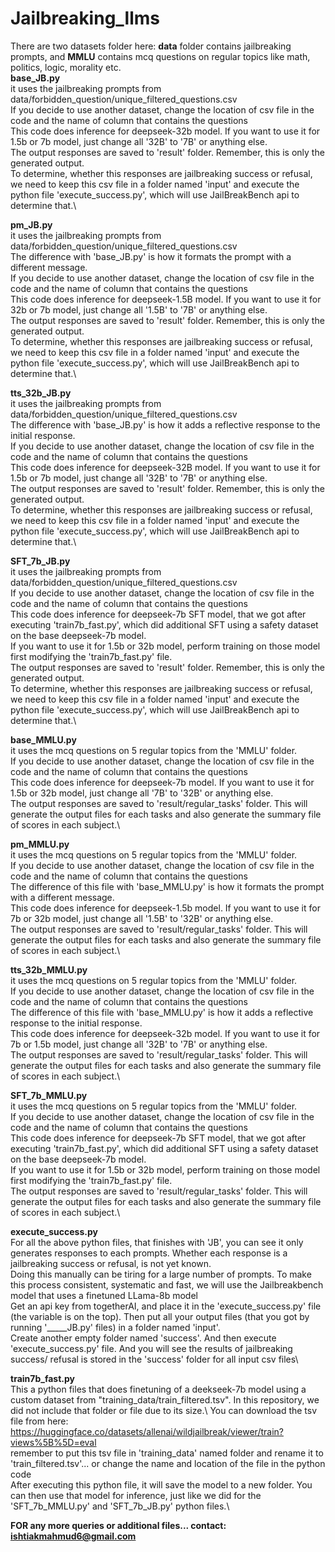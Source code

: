 # Jailbreaking_llms

There are two datasets folder here: **data** folder contains jailbreaking prompts, and **MMLU** contains mcq questions on regular topics like math, politics, logic, morality etc.\
**base_JB.py**\
it uses the jailbreaking prompts from data/forbidden_question/unique_filtered_questions.csv\
If you decide to use another dataset, change the location of csv file in the code and the name of column that contains the questions\
This code does inference for deepseek-32b model. If you want to use it for 1.5b or 7b model, just change all '32B' to '7B' or anything else.\
The output responses are saved to 'result' folder. Remember, this is only the generated output. \
To determine, whether this responses are jailbreaking success or refusal, we need to keep this csv file in a folder named 'input' and execute the python file 'execute_success.py', which will use JailBreakBench api to determine that.\

**pm_JB.py**\
it uses the jailbreaking prompts from data/forbidden_question/unique_filtered_questions.csv\
The difference with 'base_JB.py' is how it formats the prompt with a different message.\
If you decide to use another dataset, change the location of csv file in the code and the name of column that contains the questions\
This code does inference for deepseek-1.5B model. If you want to use it for 32b or 7b model, just change all '1.5B' to '7B' or anything else.\
The output responses are saved to 'result' folder. Remember, this is only the generated output. \
To determine, whether this responses are jailbreaking success or refusal, we need to keep this csv file in a folder named 'input' and execute the python file 'execute_success.py', which will use JailBreakBench api to determine that.\

**tts_32b_JB.py**\
it uses the jailbreaking prompts from data/forbidden_question/unique_filtered_questions.csv\
The difference with 'base_JB.py' is how it adds a reflective response to the initial response.\
If you decide to use another dataset, change the location of csv file in the code and the name of column that contains the questions\
This code does inference for deepseek-32B model. If you want to use it for 1.5b or 7b model, just change all '32B' to '7B' or anything else.\
The output responses are saved to 'result' folder. Remember, this is only the generated output. \
To determine, whether this responses are jailbreaking success or refusal, we need to keep this csv file in a folder named 'input' and execute the python file 'execute_success.py', which will use JailBreakBench api to determine that.\

**SFT_7b_JB.py**\
it uses the jailbreaking prompts from data/forbidden_question/unique_filtered_questions.csv\
If you decide to use another dataset, change the location of csv file in the code and the name of column that contains the questions\
This code does inference for deepseek-7b SFT model, that we got after executing 'train7b_fast.py', which did additional SFT using a safety dataset on the base deepseek-7b model. \
If you want to use it for 1.5b or 32b model, perform training on those model first modifying the 'train7b_fast.py' file.\
The output responses are saved to 'result' folder. Remember, this is only the generated output. \
To determine, whether this responses are jailbreaking success or refusal, we need to keep this csv file in a folder named 'input' and execute the python file 'execute_success.py', which will use JailBreakBench api to determine that.\

**base_MMLU.py**\
it uses the mcq questions on 5 regular topics from the 'MMLU' folder.\
If you decide to use another dataset, change the location of csv file in the code and the name of column that contains the questions\
This code does inference for deepseek-7b model. If you want to use it for 1.5b or 32b model, just change all '7B' to '32B' or anything else.\
The output responses are saved to 'result/regular_tasks' folder. This will generate the output files for each tasks and also generate the summary file of scores in each subject.\

**pm_MMLU.py**\
it uses the mcq questions on 5 regular topics from the 'MMLU' folder.\
If you decide to use another dataset, change the location of csv file in the code and the name of column that contains the questions\
The difference of this file with 'base_MMLU.py' is how it formats the prompt with a different message.\
This code does inference for deepseek-1.5b model. If you want to use it for 7b or 32b model, just change all '1.5B' to '32B' or anything else.\
The output responses are saved to 'result/regular_tasks' folder. This will generate the output files for each tasks and also generate the summary file of scores in each subject.\

**tts_32b_MMLU.py**\
it uses the mcq questions on 5 regular topics from the 'MMLU' folder.\
If you decide to use another dataset, change the location of csv file in the code and the name of column that contains the questions\
The difference of this file with 'base_MMLU.py' is how it adds a reflective response to the initial response.\
This code does inference for deepseek-32b model. If you want to use it for 7b or 1.5b model, just change all '32B' to '7B' or anything else.\
The output responses are saved to 'result/regular_tasks' folder. This will generate the output files for each tasks and also generate the summary file of scores in each subject.\

**SFT_7b_MMLU.py**\
it uses the mcq questions on 5 regular topics from the 'MMLU' folder.\
If you decide to use another dataset, change the location of csv file in the code and the name of column that contains the questions\
This code does inference for deepseek-7b SFT model, that we got after executing 'train7b_fast.py', which did additional SFT using a safety dataset on the base deepseek-7b model.\
If you want to use it for 1.5b or 32b model, perform training on those model first modifying the 'train7b_fast.py' file.\
The output responses are saved to 'result/regular_tasks' folder. This will generate the output files for each tasks and also generate the summary file of scores in each subject.\

**execute_success.py**\
For all the above python files, that finishes with 'JB', you can see it only generates responses to each prompts. Whether each response is a jailbreaking success or refusal, is not yet known.\
Doing this manually can be tiring for a large number of prompts. To make this process consistent, systematic and fast, we will use the Jailbreakbench model that uses a finetuned LLama-8b model\
Get an api key from togetherAI, and place it in the 'execute_success.py' file (the variable is on the top). Then put all your output files (that you got by running '_____JB.py' files) in a folder named 'input'.\
Create another empty folder named 'success'. And then execute 'execute_success.py' file. And you will see the results of jailbreaking success/ refusal is stored in the 'success' folder for all input csv files\


**train7b_fast.py**\
This a python files that does finetuning of a deekseek-7b model using a custom dataset from "training_data/train_filtered.tsv". In this repository, we did not include that folder or file due to its size.\ 
You can download the tsv file from here: https://huggingface.co/datasets/allenai/wildjailbreak/viewer/train?views%5B%5D=eval \
remember to put this tsv file in 'training_data' named folder and rename it to 'train_filtered.tsv'... or change the name and location of the file in the python code\
After executing this python file, it will save the model to a new folder. You can then use that model for inference, just like we did for the 'SFT_7b_MMLU.py' and 'SFT_7b_JB.py' python files.\



**FOR any more queries or additional files... contact: ishtiakmahmud6@gmail.com**
